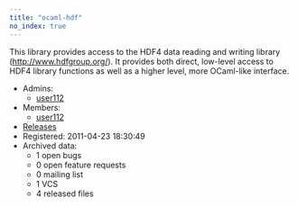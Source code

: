 ```yaml
---
title: "ocaml-hdf"
no_index: true
---
```


This library provides access to the HDF4 data reading and writing library (http://www.hdfgroup.org/).  It provides both direct, low-level access to HDF4 library functions as well as a higher level, more OCaml-like interface.


* Admins:
  * [user112](/users/user112)
* Members:
  * [user112](/users/user112)
* [Releases](https://download.ocamlcore.org/ocaml-hdf)
* Registered: 2011-04-23 18:30:49
* Archived data:
  * 1 open bugs
  * 0 open feature requests
  * 0 mailing list
  * 1 VCS
  * 4 released files
